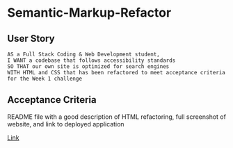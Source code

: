 # Semantic-Markup-Refactor

## User Story

```
AS a Full Stack Coding & Web Development student,
I WANT a codebase that follows accessibility standards
SO THAT our own site is optimized for search engines
WITH HTML and CSS that has been refactored to meet acceptance criteria for the Week 1 challenge

```

## Acceptance Criteria

README file with a good description of HTML refactoring, full screenshot of website, and link to deployed application

[Link](https://github.com/Stingxming/Semantic-Markup-Refactor.git)